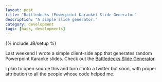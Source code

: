 ```yaml
---
layout: post
title: "Battledecks (Powerpoint Karaoke) Slide Generator"
description: "A simple slide generator."
category: development
tags: [hack, developments]
---
```

{% include JB/setup %}

Last weekend I wrote a simple client-side app that generates random Powerpoint
Karaoke slides. Check out the [Battledecks Slide Generator](/battledecks). 

I plan to open source this and turn it into a twitter bot soon, with
proper attribution to all the people whose code helped me.

